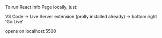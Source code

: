 To run React Info Page locally, just:<br>

VS Code -> Live Server extension (prolly installed already) -> bottom right 'Go Live'<br>

opens on localhost:5500
